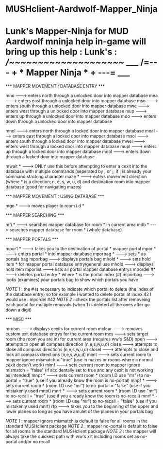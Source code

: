 # MUSHclient-Aardwolf-Mapper_Ninja
Lunk's Mapper-Ninja for MUD Aardwolf
mninja help in-game will bring up this help :
Lunk's : 
             _____/~~~~~~~~~~~~~~~~~~~~_____
        ___ /=--- + *  Mapper Ninja  * + ---= ___
==========================================================

*** MAPPER  MOVEMENT : DATABASE ENTRY ***

mno  --->  enters north through a unlocked door into mapper database
mea  --->  enters east through a unlocked door into mapper database
mso  --->  enters south through a unlocked door into mapper database
mwe  --->  enters west through a unlocked door into mapper database
mup  --->  enters up through a unlocked door into mapper database
mdo  --->  enters down through a unlocked door into mapper database

mnol  --->  enters north through a locked door into mapper database
meal  --->  enters east through a locked door into mapper database
msol  --->  enters south through a locked door into mapper database
mwel  --->  enters west through a locked door into mapper database
mupl  --->  enters up through a locked door into mapper database
mdol  --->  enters down through a locked door into mapper database

mwait * --->  ONLY use this before attempting to enter a cexit into the database with multiple commands (seperated by ; or ;; if ; is already your command stacking character 
maze *  --->  enters movement direction (where * is a direction; n, e, s, w, u, d) and destination room into mapper database (good for navigating mazes)

*** MAPPER MOVEMENT : USING DATABASE ***

mgo *  --->  moves player to room i.d *

*** MAPPER SEARCHING ***

mfi *  --->  searches mapper database for room * in current area
mdb *  --->  searches mapper database for room * (whole database)

*** MAPPER PORTALS ***

mpor1 *                 --->  takes you to the destination of portal *
mapper portal mpor *    --->  enters portal * into mapper database
mporbag *               --->  sets * as portals bag
mporbag                 --->  displays portals bag
mhold *                 --->  sets hold item * for mapper portal database entry/general use
mhold                   --->  displays hold item
mporlist                --->  lists all portal mapper database entrys
mpordel #*              --->  deletes portal entry * where * is the portal index (#)
mlporbag                --->  looks (examines) your portals bag to show which portals you have 
  
*NOTE 1* : the # is necessary to indicate which portal to delete (the index of the database entry) so for example i wanted to delete portal at index 42 I would use : mpordel #42
*NOTE 2* : check the portals list after removeing each portal for multiple removals (when 1 is deleted all the ones after go down a digit) 

*** MISC ***

mroom   --->  displays cexits for current room
mclear  --->  removes custom exit database entrys for the current room
mxs     --->  sets target room (the room you are in) for current area (requires ww's S&D)
open    --->  attempts to open all compass direction (n,e,s,w,u,d)
close   --->  attempts to close all compass directions (n,e,s,w,u,d)
closel  --->  attempts to close and lock all compass directions (n,e,s,w,u,d)
mimt    --->  sets current room to mapper ignore mismatch = "true" (use in mazes or rooms where a normal cexit doesn't work)
mimf    --->  sets current room to mapper ignore mismatch = "false" (if accidentally set to true and any cexit is not working as intended)
mnpt *  --->  sets current room * (room I.D use "mr") to no-portal = "true" (use if you already know the room is no-portal)
mnpf *  --->  sets current room * (room I.D use "mr") to no-portal = "false" (use if you mistakenly used mnpt)
mnrt *  --->  sets current room * (room I.D use "mr") to no-recall = "true" (use if you already know the room is no-recall)
mnrf *  --->  sets current room * (room I.D use "mr") to no-recall = "false" (use if you mistakenly used mnrt)
rtp     --->  takes you to the beginning of the upper and lower planes so long as you have amulet of the planes in your portals bag

*NOTE 1* : mapper ignore mismatch is default to false for all rooms in the standard MUSHclient package
*NOTE 2* : mapper no-portal is default to false for all rooms in the standard MUSHclient package
*NOTE 3* : the mapper will always take the quickest path with ww's xrt including rooms set as no-portal and/or no recall
